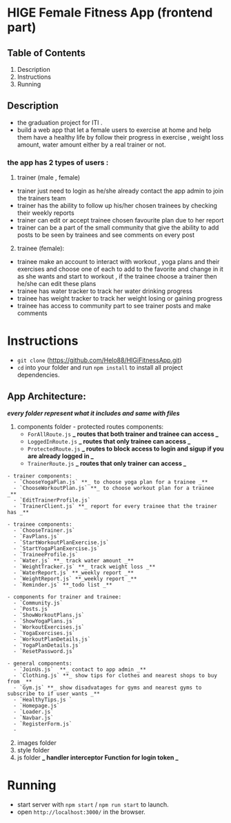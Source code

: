# HIGE Female Fitness App (frontend part)

## Table of Contents

1. Description
2. Instructions
3. Running

## Description

- the graduation project for ITI .
- build a web app that let a female users to exercise at home and help them have a healthy life by follow their progress in exercise , weight loss amount, water amount either by a real trainer or not.
### the app has 2 types of users :
  1.  trainer (male , female)
  - trainer just need to login as he/she already contact the app admin to join the trainers team
  - trainer has the ability to follow up his/her chosen trainees by checking their weekly reports
  - trainer can edit or accept trainee chosen favourite plan due to her report
  - trainer can be a part of the small community that give the ability to add posts to be seen by trainees and see comments on every post
  2.  trainee (female):
  - trainee make an account to interact with workout , yoga plans and their exercises and choose one of each to add to the favorite and change in it as she wants and start to workout , if the trainee choose a trainer then he/she can edit these plans
  - trainee has water tracker to track her water drinking progress
  - trainee has weight tracker to track her weight losing or gaining progress
  - trainee has access to community part to see trainer posts and make comments
  

# Instructions

- `git clone` (https://github.com/Helo88/HIGiFitnessApp.git)
- `cd` into your folder and run `npm install` to install all project dependencies.
## App Architecture:
 **_every folder represent what it includes and same with files_**
  1. components folder
    - protected routes components:
      - `ForAllRoute.js` **_ routes that both trainer and trainee can access _**
      - `LoggedInRoute.js` **_ routes that only trainee can access _**
      - `ProtectedRoute.js` **_ routes to block access to login and sigup if you are already logged in _**
      - `TrainerRoute.js` **_ routes that only trainer can access _**

    - trainer components:
      - `ChooseYogaPlan.js` **_ to choose yoga plan for a trainee _**
      - `ChooseWorkoutPlan.js` **_ to choose workout plan for a trainee _**
      - `EditTrainerProfile.js`
      - `TrainerClient.js` **_ report for every trainee that the trainer has _**
    
    - trainee components:
      - `ChooseTrainer.js`
      - `FavPlans.js`
      - `StartWorkoutPlanExercise.js`
      - `StartYogaPlanExercise.js`
      - `TraineeProfile.js`
      - `Water.js` **_ track water amount _**
      - `WeightTracker.js` **_ track weight loss _**
      - `WaterReport.js` **_weekly report _**
      - `WeightReport.js` **_weekly report _**
      - `Reminder.js` **_todo list _**

    - components for trainer and trainee:
      - `Community.js`
      - `Posts.js`
      - `ShowWorkoutPlans.js`
      - `ShowYogaPlans.js`
      - `WorkoutExercises.js`
      - `YogaExercises.js`
      - `WorkoutPlanDetails.js`
      - `YogaPlanDetails.js`
      - `ResetPassword.js`

    - general components:
      - `JoinUs.js`  **_ contact to app admin _**
      - `Clothing.js` **_ show tips for clothes and nearest shops to buy from _**
      - `Gym.js` **_ show disadvatages for gyms and nearest gyms to subscribe to if user wants _**
      - `HealthyTips.js `
      - `Homepage.js`
      - `Loader.js`
      - `Navbar.js`
      - `RegisterForm.js`
      - 
  2. images folder
  3. style folder
  4. js folder **_ handler interceptor Function for login token _**

# Running

- start server with `npm start` / `npm run start` to launch.
- open `http://localhost:3000/` in the browser.
